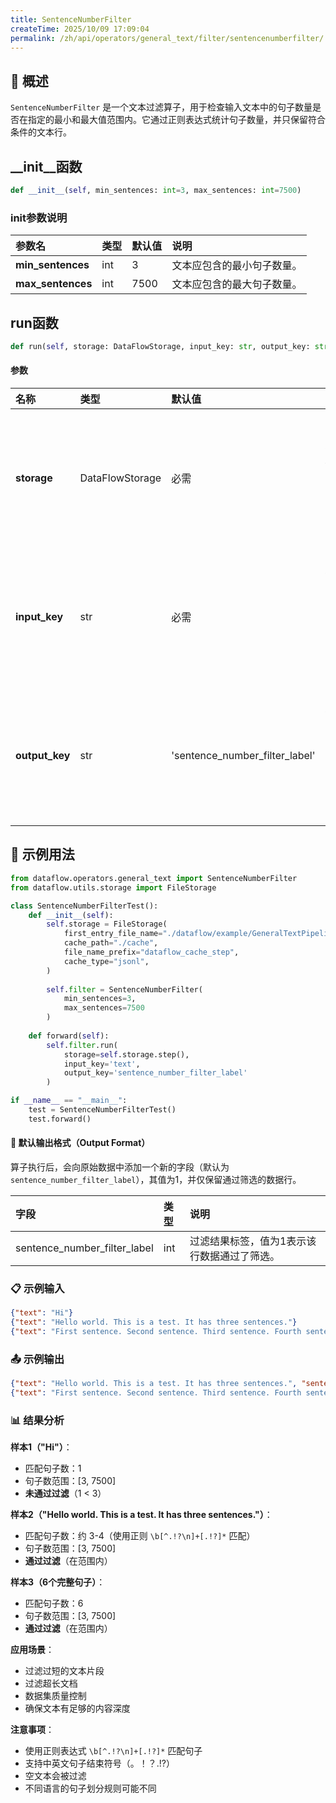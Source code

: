 ```yaml
---
title: SentenceNumberFilter
createTime: 2025/10/09 17:09:04
permalink: /zh/api/operators/general_text/filter/sentencenumberfilter/
---
```


## 📘 概述

`SentenceNumberFilter` 是一个文本过滤算子，用于检查输入文本中的句子数量是否在指定的最小和最大值范围内。它通过正则表达式统计句子数量，并只保留符合条件的文本行。

## __init__函数
```python
def __init__(self, min_sentences: int=3, max_sentences: int=7500)
```
### init参数说明
| 参数名              | 类型 | 默认值 | 说明                       |
| :------------------ | :--- | :------- | :------------------------- |
| **min_sentences**   | int  | 3        | 文本应包含的最小句子数量。 |
| **max_sentences**   | int  | 7500     | 文本应包含的最大句子数量。 |

## run函数
```python
def run(self, storage: DataFlowStorage, input_key: str, output_key: str = 'sentence_number_filter_label')
```
#### 参数
| 名称          | 类型              | 默认值                           | 说明                                   |
| :------------ | :---------------- | :------------------------------- | :------------------------------------- |
| **storage**   | DataFlowStorage   | 必需                             | 数据流存储实例，负责读取与写入数据。     |
| **input_key** | str               | 必需                             | 输入列名，对应待过滤的文本字段。       |
| **output_key**| str               | 'sentence_number_filter_label'   | 输出列名，用于存储过滤结果的标签。     |

## 🧠 示例用法

```python
from dataflow.operators.general_text import SentenceNumberFilter
from dataflow.utils.storage import FileStorage

class SentenceNumberFilterTest():
    def __init__(self):
        self.storage = FileStorage(
            first_entry_file_name="./dataflow/example/GeneralTextPipeline/sentence_number_test_input.jsonl",
            cache_path="./cache",
            file_name_prefix="dataflow_cache_step",
            cache_type="jsonl",
        )
        
        self.filter = SentenceNumberFilter(
            min_sentences=3,
            max_sentences=7500
        )
        
    def forward(self):
        self.filter.run(
            storage=self.storage.step(),
            input_key='text',
            output_key='sentence_number_filter_label'
        )

if __name__ == "__main__":
    test = SentenceNumberFilterTest()
    test.forward()
```

#### 🧾 默认输出格式（Output Format）

算子执行后，会向原始数据中添加一个新的字段（默认为 `sentence_number_filter_label`），其值为1，并仅保留通过筛选的数据行。

| 字段 | 类型 | 说明 |
| :--- | :--- | :--- |
| sentence_number_filter_label | int | 过滤结果标签，值为1表示该行数据通过了筛选。 |

### 📋 示例输入

```json
{"text": "Hi"}
{"text": "Hello world. This is a test. It has three sentences."}
{"text": "First sentence. Second sentence. Third sentence. Fourth sentence. Fifth sentence. Sixth sentence."}
```

### 📤 示例输出

```json
{"text": "Hello world. This is a test. It has three sentences.", "sentence_number_filter_label": 1}
{"text": "First sentence. Second sentence. Third sentence. Fourth sentence. Fifth sentence. Sixth sentence.", "sentence_number_filter_label": 1}
```

### 📊 结果分析

**样本1（"Hi"）**：
- 匹配句子数：1
- 句子数范围：[3, 7500]
- **未通过过滤**（1 < 3）

**样本2（"Hello world. This is a test. It has three sentences."）**：
- 匹配句子数：约 3-4（使用正则 `\b[^.!?\n]+[.!?]*` 匹配）
- 句子数范围：[3, 7500]
- **通过过滤**（在范围内）

**样本3（6个完整句子）**：
- 匹配句子数：6
- 句子数范围：[3, 7500]
- **通过过滤**（在范围内）

**应用场景**：
- 过滤过短的文本片段
- 过滤超长文档
- 数据集质量控制
- 确保文本有足够的内容深度

**注意事项**：
- 使用正则表达式 `\b[^.!?\n]+[.!?]*` 匹配句子
- 支持中英文句子结束符号（。！？.!?）
- 空文本会被过滤
- 不同语言的句子划分规则可能不同
